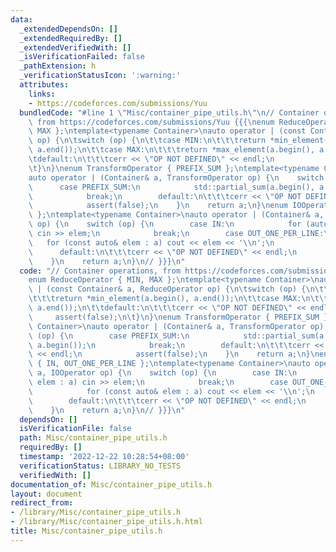 ```yaml
---
data:
  _extendedDependsOn: []
  _extendedRequiredBy: []
  _extendedVerifiedWith: []
  _isVerificationFailed: false
  _pathExtension: h
  _verificationStatusIcon: ':warning:'
  attributes:
    links:
    - https://codeforces.com/submissions/Yuu
  bundledCode: "#line 1 \"Misc/container_pipe_utils.h\"\n// Container operations,\
    \ from https://codeforces.com/submissions/Yuu {{{\nenum ReduceOperator { MIN,\
    \ MAX };\ntemplate<typename Container>\nauto operator | (const Container& a, ReduceOperator\
    \ op) {\n\tswitch (op) {\n\t\tcase MIN:\n\t\t\treturn *min_element(a.begin(),\
    \ a.end());\n\t\tcase MAX:\n\t\t\treturn *max_element(a.begin(), a.end());\n\t\
    \tdefault:\n\t\t\tcerr << \"OP NOT DEFINED\" << endl;\n            assert(false);\n\
    \t}\n}\nenum TransformOperator { PREFIX_SUM };\ntemplate<typename Container>\n\
    auto operator | (Container& a, TransformOperator op) {\n    switch (op) {\n  \
    \      case PREFIX_SUM:\n            std::partial_sum(a.begin(), a.end(), a.begin());\n\
    \            break;\n        default:\n\t\t\tcerr << \"OP NOT DEFINED\" << endl;\n\
    \            assert(false);\n    }\n    return a;\n}\nenum IOOperator { IN, OUT_ONE_PER_LINE\
    \ };\ntemplate<typename Container>\nauto operator | (Container& a, IOOperator\
    \ op) {\n    switch (op) {\n        case IN:\n            for (auto& elem : a)\
    \ cin >> elem;\n            break;\n        case OUT_ONE_PER_LINE:\n         \
    \   for (const auto& elem : a) cout << elem << '\\n';\n            break;\n  \
    \      default:\n\t\t\tcerr << \"OP NOT DEFINED\" << endl;\n            assert(false);\n\
    \    }\n    return a;\n}\n// }}}\n"
  code: "// Container operations, from https://codeforces.com/submissions/Yuu {{{\n\
    enum ReduceOperator { MIN, MAX };\ntemplate<typename Container>\nauto operator\
    \ | (const Container& a, ReduceOperator op) {\n\tswitch (op) {\n\t\tcase MIN:\n\
    \t\t\treturn *min_element(a.begin(), a.end());\n\t\tcase MAX:\n\t\t\treturn *max_element(a.begin(),\
    \ a.end());\n\t\tdefault:\n\t\t\tcerr << \"OP NOT DEFINED\" << endl;\n       \
    \     assert(false);\n\t}\n}\nenum TransformOperator { PREFIX_SUM };\ntemplate<typename\
    \ Container>\nauto operator | (Container& a, TransformOperator op) {\n    switch\
    \ (op) {\n        case PREFIX_SUM:\n            std::partial_sum(a.begin(), a.end(),\
    \ a.begin());\n            break;\n        default:\n\t\t\tcerr << \"OP NOT DEFINED\"\
    \ << endl;\n            assert(false);\n    }\n    return a;\n}\nenum IOOperator\
    \ { IN, OUT_ONE_PER_LINE };\ntemplate<typename Container>\nauto operator | (Container&\
    \ a, IOOperator op) {\n    switch (op) {\n        case IN:\n            for (auto&\
    \ elem : a) cin >> elem;\n            break;\n        case OUT_ONE_PER_LINE:\n\
    \            for (const auto& elem : a) cout << elem << '\\n';\n            break;\n\
    \        default:\n\t\t\tcerr << \"OP NOT DEFINED\" << endl;\n            assert(false);\n\
    \    }\n    return a;\n}\n// }}}\n"
  dependsOn: []
  isVerificationFile: false
  path: Misc/container_pipe_utils.h
  requiredBy: []
  timestamp: '2022-12-22 10:28:54+08:00'
  verificationStatus: LIBRARY_NO_TESTS
  verifiedWith: []
documentation_of: Misc/container_pipe_utils.h
layout: document
redirect_from:
- /library/Misc/container_pipe_utils.h
- /library/Misc/container_pipe_utils.h.html
title: Misc/container_pipe_utils.h
---
```

